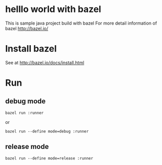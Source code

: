 helllo world with bazel
==============

This is sample java project build with bazel
For more detail information of bazel http://bazel.io/

# Install bazel

See at http://bazel.io/docs/install.html

# Run

## debug mode
```
bazel run :runner
```

or

```
bazel run --define mode=debug :runner
```

## release mode
```
bazel run --define mode=release :runner
```
